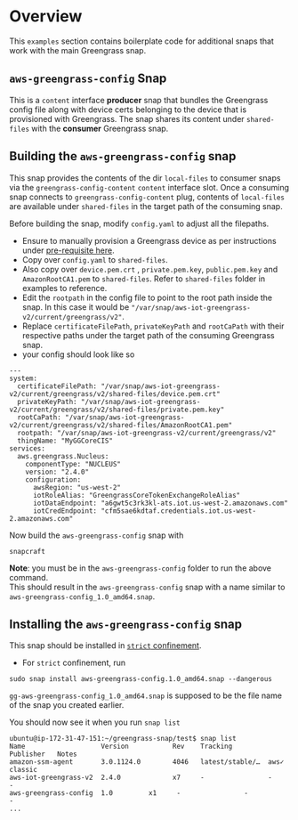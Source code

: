 # Overview 

This `examples` section contains boilerplate code for additional snaps that work with the main Greengrass snap.


## `aws-greengrass-config` Snap

This is a `content` interface **producer** snap that bundles the Greengrass config file along with device certs belonging to the device that is provisioned with Greengrass. 
The snap shares its content under `shared-files` with the **consumer** Greengrass snap. 

## Building the `aws-greengrass-config` snap

This snap provides the contents of the dir `local-files` to consumer snaps via the `greengrass-config-content` `content` interface slot.
Once a consuming snap connects to `greengrass-config-content` plug, contents of `local-files` are available under `shared-files` in the target path of the consuming snap. 

Before building the snap, modify `config.yaml` to adjust all the filepaths.
* Ensure to manually provision a Greengrass device as per instructions under [pre-requisite here](../README.md#pre-requisite---manually-provision-a-greengrass-device). 
* Copy over `config.yaml` to `shared-files`. 
* Also copy over `device.pem.crt` , `private.pem.key`, `public.pem.key` and `AmazonRootCA1.pem`  to `shared-files`. Refer to `shared-files` folder in examples to reference.
* Edit the `rootpath` in the config file to point to the root path inside the snap. In this case it would be `"/var/snap/aws-iot-greengrass-v2/current/greengrass/v2"`.
* Replace `certificateFilePath`, `privateKeyPath` and `rootCaPath` with their respective paths under the target path of the consuming Greengrass snap.
* your config should look like so
```
---
system:
  certificateFilePath: "/var/snap/aws-iot-greengrass-v2/current/greengrass/v2/shared-files/device.pem.crt"
  privateKeyPath: "/var/snap/aws-iot-greengrass-v2/current/greengrass/v2/shared-files/private.pem.key"
  rootCaPath: "/var/snap/aws-iot-greengrass-v2/current/greengrass/v2/shared-files/AmazonRootCA1.pem"
  rootpath: "/var/snap/aws-iot-greengrass-v2/current/greengrass/v2"
  thingName: "MyGGCoreCIS"
services:
  aws.greengrass.Nucleus:
    componentType: "NUCLEUS"
    version: "2.4.0"
    configuration:
      awsRegion: "us-west-2"
      iotRoleAlias: "GreengrassCoreTokenExchangeRoleAlias"
      iotDataEndpoint: "a6gwt5c3rk3kl-ats.iot.us-west-2.amazonaws.com"
      iotCredEndpoint: "cfm5sae6kdtaf.credentials.iot.us-west-2.amazonaws.com"

```

Now build the `aws-greengrass-config` snap with 
```
snapcraft 
```
**Note**: you must be in the `aws-greengrass-config` folder to run the above command.  
This should result in the `aws-greengrass-config` snap with a name similar to `aws-greengrass-config_1.0_amd64.snap`.

## Installing the `aws-greengrass-config` snap

This snap should be installed in 
[`strict` confinement](https://snapcraft.io/docs/snap-confinement).
* For `strict` confinement, run
```
sudo snap install aws-greengrass-config.1.0_amd64.snap --dangerous
```

`gg-aws-greengrass-config_1.0_amd64.snap` is supposed to be the file name of the snap you
created earlier.

You should now see it when you run `snap list`
```
ubuntu@ip-172-31-47-151:~/greengrass-snap/test$ snap list
Name                   Version           Rev    Tracking         Publisher   Notes
amazon-ssm-agent       3.0.1124.0        4046   latest/stable/…  aws✓        classic
aws-iot-greengrass-v2  2.4.0             x7     -                -           -
aws-greengrass-config  1.0         x1     -                -                 -
...
```
